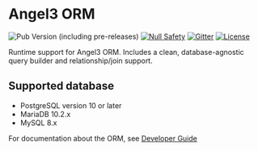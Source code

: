 # Angel3 ORM

![Pub Version (including pre-releases)](https://img.shields.io/pub/v/angel3_orm?include_prereleases)
[![Null Safety](https://img.shields.io/badge/null-safety-brightgreen)](https://dart.dev/null-safety)
[![Gitter](https://img.shields.io/gitter/room/angel_dart/discussion)](https://gitter.im/angel_dart/discussion)
[![License](https://img.shields.io/github/license/dukefirehawk/angel)](https://github.com/dukefirehawk/angel/tree/master/packages/orm/angel_orm/LICENSE)

Runtime support for Angel3 ORM. Includes a clean, database-agnostic query builder and relationship/join support.

## Supported database

* PostgreSQL version 10 or later
* MariaDB 10.2.x
* MySQL 8.x

For documentation about the ORM, see [Developer Guide](https://angel3-docs.dukefirehawk.com/guides/orm)
